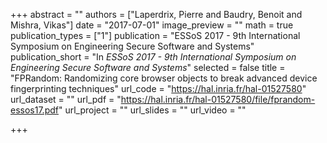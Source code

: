 +++
abstract = ""
authors = ["Laperdrix, Pierre and Baudry, Benoit and Mishra, Vikas"]
date = "2017-07-01"
image_preview = ""
math = true
publication_types = ["1"]
publication = "ESSoS 2017 - 9th International Symposium on Engineering Secure Software and Systems"
publication_short = "In *ESSoS 2017 - 9th International Symposium on Engineering Secure Software and Systems*"
selected = false
title = "FPRandom: Randomizing core browser objects to break advanced device fingerprinting techniques"
url_code = "https://hal.inria.fr/hal-01527580"
url_dataset = ""
url_pdf = "https://hal.inria.fr/hal-01527580/file/fprandom-essos17.pdf"
url_project = ""
url_slides = ""
url_video = ""

+++
